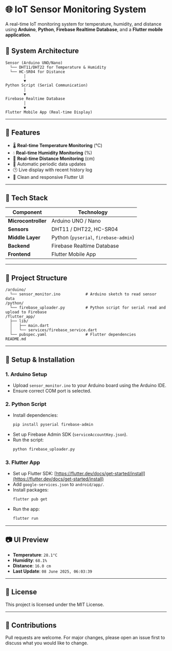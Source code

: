 
# 🌐 IoT Sensor Monitoring System

A real-time IoT monitoring system for temperature, humidity, and distance using **Arduino**, **Python**, **Firebase Realtime Database**, and a **Flutter mobile application**.

## 📌 System Architecture

```
Sensor (Arduino UNO/Nano)
  └── DHT11/DHT22 for Temperature & Humidity
  └── HC-SR04 for Distance
        │
        ▼
Python Script (Serial Communication)
        │
        ▼
Firebase Realtime Database
        │
        ▼
Flutter Mobile App (Real-time Display)
```

---

## 🚀 Features

- 🌡️ **Real-time Temperature Monitoring** (°C)
- 💧 **Real-time Humidity Monitoring** (%)
- 📏 **Real-time Distance Monitoring** (cm)
- 🔄 Automatic periodic data updates
- 🕒 Live display with recent history log
- 🔔 Clean and responsive Flutter UI

---

## 🧰 Tech Stack

| Component       | Technology                        |
|------------------|------------------------------------|
| **Microcontroller** | Arduino UNO / Nano               |
| **Sensors**         | DHT11 / DHT22, HC-SR04           |
| **Middle Layer**    | Python (`pyserial`, `firebase-admin`) |
| **Backend**         | Firebase Realtime Database       |
| **Frontend**        | Flutter Mobile App               |

---

## 📁 Project Structure

```
/arduino/
  └── sensor_monitor.ino           # Arduino sketch to read sensor data
/python/
  └── firebase_uploader.py         # Python script for serial read and upload to Firebase
/flutter_app/
  ├── lib/
  │   ├── main.dart
  │   └── services/firebase_service.dart
  └── pubspec.yaml                 # Flutter dependencies
README.md
```

---

## 🔧 Setup & Installation

### 1. Arduino Setup
- Upload `sensor_monitor.ino` to your Arduino board using the Arduino IDE.
- Ensure correct COM port is selected.

### 2. Python Script
- Install dependencies:
  ```bash
  pip install pyserial firebase-admin
  ```
- Set up Firebase Admin SDK (`serviceAccountKey.json`).
- Run the script:
  ```bash
  python firebase_uploader.py
  ```

### 3. Flutter App
- Set up Flutter SDK: [https://flutter.dev/docs/get-started/install](https://flutter.dev/docs/get-started/install)
- Add `google-services.json` to `android/app/`.
- Install packages:
  ```bash
  flutter pub get
  ```
- Run the app:
  ```bash
  flutter run
  ```

---

## 📷 UI Preview

- **Temperature**: `28.1°C`
- **Humidity**: `68.1%`
- **Distance**: `16.0 cm`
- **Last Update**: `08 June 2025, 06:03:39`

---

## 📄 License

This project is licensed under the MIT License.

---

## 🤝 Contributions

Pull requests are welcome. For major changes, please open an issue first to discuss what you would like to change.
